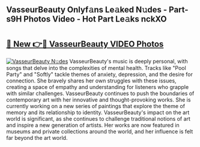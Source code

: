## VasseurBeauty Onlyf𝚊ns Le𝚊ked N𝚞des - Part-s9H Photos Video - Hot Part Le𝚊ks nckXO

# <h2><a href="http://ab55732.deff.icu/?id=VasseurBeauty">🔗 New 👉🔴 VasseurBeauty VIDEO Photos</a></h2>

[![VasseurBeauty N𝚞des](https://i.imgur.com/rIISA9y.gif)](http://ab55732.deff.icu/?id=VasseurBeauty)
VasseurBeauty's music is deeply personal, with songs that delve into the complexities of mental health. Tracks like "Pool Party" and "Softly" tackle themes of anxiety, depression, and the desire for connection. She bravely shares her own struggles with these issues, creating a space of empathy and understanding for listeners who grapple with similar challenges. VasseurBeauty continues to push the boundaries of contemporary art with her innovative and thought-provoking works. She is currently working on a new series of paintings that explore the theme of memory and its relationship to identity. VasseurBeauty's impact on the art world is significant, as she continues to challenge traditional notions of art and inspire a new generation of artists. Her works are now featured in museums and private collections around the world, and her influence is felt far beyond the art world.
